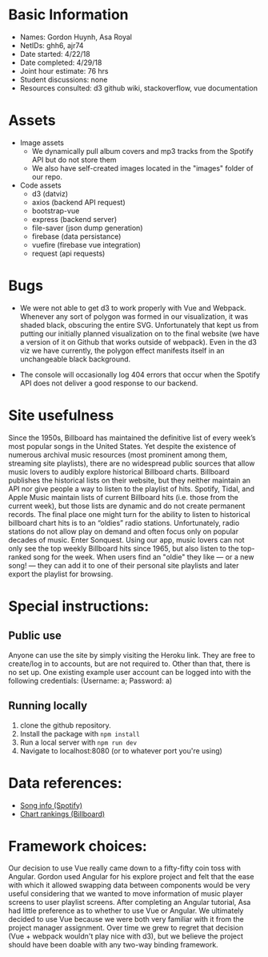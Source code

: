 # Basic Information
* Names: Gordon Huynh, Asa Royal
* NetIDs: ghh6, ajr74
* Date started: 4/22/18
* Date completed: 4/29/18
* Joint hour estimate: 76 hrs
* Student discussions: none
* Resources consulted: d3 github wiki, stackoverflow, vue documentation

# Assets
* Image assets
  * We dynamically pull album covers and mp3 tracks from the Spotify API but do not store them
  * We also have self-created images located in the "images" folder of our repo.
* Code assets
  * d3 (datviz)
  * axios (backend API request)
  * bootstrap-vue
  * express (backend server)
  * file-saver (json dump generation)
  * firebase (data persistance)
  * vuefire (firebase vue integration)
  * request (api requests)


# Bugs
* We were not able to get d3 to work properly with Vue and Webpack. Whenever any sort of polygon was formed in our visualization, it was shaded black, obscuring the entire SVG. Unfortunately that kept us from putting our initially planned visualization on to the final website (we have a version of it on Github that works outside of webpack). Even in the d3 viz we have currently, the polygon effect manifests itself in an unchangeable black background.

* The console will occasionally log 404 errors that occur when the Spotify API does not deliver a good response to our backend.

# Site usefulness

Since the 1950s, Billboard has maintained the definitive list of every week’s most popular songs in the United States. Yet despite the existence of numerous archival music resources (most prominent among them, streaming site playlists), there are no widespread public sources that allow music lovers to audibly explore historical Billboard charts. Billboard publishes the historical lists on their website, but they neither maintain an API nor give people a way to listen to the playlist of hits. Spotify, Tidal, and Apple Music maintain lists of current Billboard hits (i.e. those from the current week), but those lists are dynamic and do not create permanent records. The final place one might turn for the ability to listen to historical billboard chart hits is to an “oldies” radio stations. Unfortunately, radio stations do not allow play on demand and often focus only on popular decades of music. Enter Sonquest. Using our app, music lovers can not only see the top weekly Billboard hits  since 1965, but also listen to the top-ranked song for the week. When users find an "oldie" they like — or a new song! — they can add it to one of their personal site playlists and later export the playlist for browsing.

# Special instructions: 
## Public use
Anyone can use the site by simply visiting the Heroku link. They are free to create/log in to accounts, but are not required to. Other than that, there is no set up. One existing example user account can be logged into with the following credentials: (Username: a; Password: a)

## Running locally

1. clone the github repository.
2. Install the package with `npm install`
3. Run a local server with `npm run dev`
4. Navigate to localhost:8080 (or to whatever port you're using)

# Data references: 
* [Song info (Spotify)](https://open.spotify.com/browse/featured) 
* [Chart rankings (Billboard)](https://www.billboard.com/charts/hot-100)

# Framework choices:

Our decision to use Vue really came down to a fifty-fifty coin toss with Angular. Gordon used Angular for his explore project and felt that the ease with which it allowed swapping data between components would be very useful considering that we wanted to move information of music player screens to user playlist screens. After completing an Angular tutorial, Asa had little preference as to whether to use Vue or Angular. We ultimately decided to use Vue because we were both very familiar with it from the project manager assignment. Over time we grew to regret that decision (Vue + webpack wouldn't play nice with d3), but we believe the project should have been doable with any two-way binding framework.
